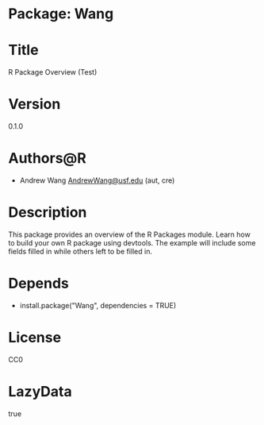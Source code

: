 # Package: Wang

# Title
R Package Overview (Test)

# Version
0.1.0

# Authors@R
- Andrew Wang <AndrewWang@usf.edu> (aut, cre)

# Description
This package provides an overview of the R Packages module. Learn how to build your own R package using devtools. The example will include some fields filled in while others left to be filled in.

# Depends
- install.package("Wang", dependencies = TRUE)

# License
CC0

# LazyData
true

